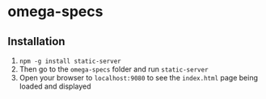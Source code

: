 # omega-specs

## Installation

1. `npm -g install static-server`
2. Then go to the `omega-specs` folder and run `static-server`
3. Open your browser to `localhost:9080` to see the `index.html` page being loaded and displayed

